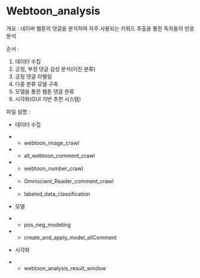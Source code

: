 # Webtoon_analysis

개요 : 네이버 웹툰의 댓글을 분석하여 자주 사용되는 키워드 추출을 통한 독자들의 반응 분석

순서 :
 1. 데이터 수집
 2. 긍정, 부정 댓글 감성 분석(이진 분류)
 3. 긍정 댓글 라벨링
 4. 다중 분류 모델 구축
 5. 모델을 통한 웹툰 댓글 분류
 6. 시각화(GUI 기반 추천 시스템)


파일 설명 :
- 데이터 수집
- - webtoon_image_crawl
- - all_webtoon_comment_crawl
- - webtoon_number_crawl
- - Omniscient_Reader_comment_crawl
- - labeled_data_classification

- 모델
- - pos_neg_modeling
- - create_and_apply_model_allComment

- 시각화
- - webtoon_analysis_result_window
